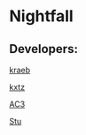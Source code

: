 # Nightfall
## Developers:
[kraeb](https://discord.com/users/721608676783423499)
 
[kxtz](https://discord.com/users/952792525637312552)
 
[AC3](https://discord.com/users/917886650951008276)
 
[Stu](https://discord.com/users/879868861162324049)

